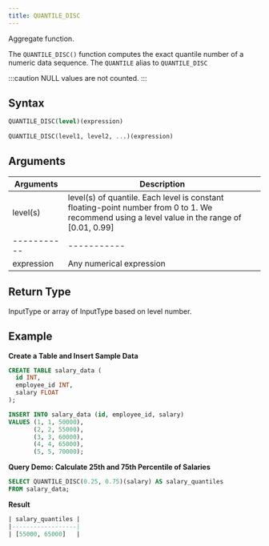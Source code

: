 ```yaml
---
title: QUANTILE_DISC
---
```


Aggregate function.

The `QUANTILE_DISC()` function computes the exact quantile number of a numeric data sequence.
The `QUANTILE` alias to `QUANTILE_DISC`

:::caution
NULL values are not counted.
:::

## Syntax

```sql
QUANTILE_DISC(level)(expression)
    
QUANTILE_DISC(level1, level2, ...)(expression)
```

## Arguments

| Arguments   | Description                                                                                                                                   |
|-------------|-----------------------------------------------------------------------------------------------------------------------------------------------|
| level(s)    | level(s) of quantile. Each level is constant floating-point number from 0 to 1. We recommend using a level value in the range of [0.01, 0.99] |
| ----------- | -----------                                                                                                                                   |
| expression  | Any numerical expression                                                                                                                      |

## Return Type

InputType or array of InputType based on level number.

## Example

**Create a Table and Insert Sample Data**
```sql
CREATE TABLE salary_data (
  id INT,
  employee_id INT,
  salary FLOAT
);

INSERT INTO salary_data (id, employee_id, salary)
VALUES (1, 1, 50000),
       (2, 2, 55000),
       (3, 3, 60000),
       (4, 4, 65000),
       (5, 5, 70000);
```

**Query Demo: Calculate 25th and 75th Percentile of Salaries**
```sql
SELECT QUANTILE_DISC(0.25, 0.75)(salary) AS salary_quantiles
FROM salary_data;
```

**Result**
```sql
| salary_quantiles |
|------------------|
| [55000, 65000]   |
```